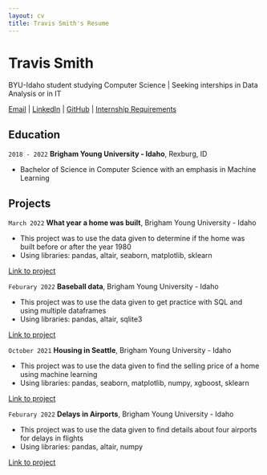 ```yaml
---
layout: cv
title: Travis Smith's Resume
---
```

# Travis Smith
BYU-Idaho student studying Computer Science | Seeking interships in Data Analysis or in IT

<div id='webaddress'>
<a href='smi16037@byui.edu'>Email</a>
| <a href='https://www.linkedin.com/in/travis-jon-smith/'>LinkedIn</a>
| <a href='https://github.com/travis7smith'>GitHub</a>
| <a href='https://www.byui.edu/career/students/internships/requirements'>Internship Requirements</a>
</div>

## Education

`2018 - 2022`
__Brigham Young University - Idaho__, Rexburg, ID
- Bachelor of Science in Computer Science with an emphasis in Machine Learning

## Projects

`March 2022`
__What year a home was built__, Brigham Young University - Idaho
- This project was to use the data given to determine if the home was built before or after the year 1980
- Using libraries: pandas, altair, seaborn, matplotlib, sklearn

[Link to project](https://github.com/travis7smith/data_science_projects/blob/main/homes_yr_built.html)

`Feburary 2022`
__Baseball data__, Brigham Young University - Idaho
- This project was to use the data given to get practice with SQL and using multiple dataframes
- Using libraries: pandas, altair, sqlite3

[Link to project](https://github.com/travis7smith/data_science_projects/blob/main/SQL.html)

`October 2021`
__Housing in Seattle__, Brigham Young University - Idaho
- This project was to use the data given to find the selling price of a home using machine learning
- Using libraries: pandas, seaborn, matplotlib, numpy, xgboost, sklearn

[Link to project](https://github.com/travis7smith/data_science_projects/blob/main/house_seattle.html)

`Feburary 2022`
__Delays in Airports__, Brigham Young University - Idaho
- This project was to use the data given to find details about four airports for delays in flights
- Using libraries: pandas, altair, numpy

[Link to project](https://htmlpreview.github.io/?https://github.com/travis7smith/data_science_projects/blob/main/airport.html)

<!--
<details>
  <summary>Click to expand!</summary>
  
  [Link to project]('https://github.com/travis7smith/data_science_projects/blob/main/homes_yr_built.html')
  
  ![image]('https://github.com/travis7smith/data_science_projects/blob/main/project4.png')

</details>
-->